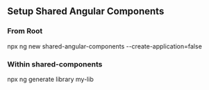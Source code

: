 ## Setup Shared Angular Components

### From Root
npx ng new shared-angular-components --create-application=false

### Within shared-components
npx ng generate library my-lib